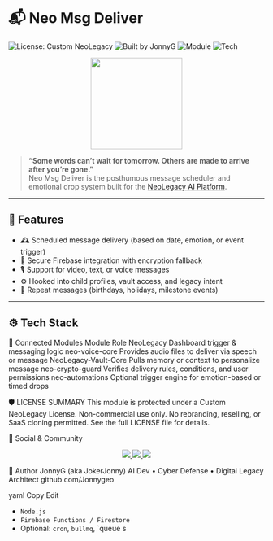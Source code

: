 # 📬 Neo Msg Deliver

![License: Custom NeoLegacy](https://img.shields.io/badge/License-Custom%20NeoLegacy-red)
![Built by JonnyG](https://img.shields.io/badge/Built%20by-JonnyG-blue)
![Module](https://img.shields.io/badge/Module-Message%20Delivery%20Engine-purple)
![Tech](https://img.shields.io/badge/Tech-Firebase%2FNode.js-orange)

<p align="center">
  <a href="https://neo-shade.com">
    <img src="https://neo-shade.com/wp-content/uploads/2025/07/NeoLegacyBanner.jpg" height="180">
  </a>
</p>

> **“Some words can’t wait for tomorrow. Others are made to arrive after you’re gone.”**  
> Neo Msg Deliver is the posthumous message scheduler and emotional drop system built for the [NeoLegacy AI Platform](https://github.com/Jonnygeo/NeoLegacy).

---

## 💌 Features

- 🕰️ Scheduled message delivery (based on date, emotion, or event trigger)
- 🔐 Secure Firebase integration with encryption fallback
- 🎙️ Support for video, text, or voice messages
- ⚙️ Hooked into child profiles, vault access, and legacy intent
- 🔁 Repeat messages (birthdays, holidays, milestone events)

---

## ⚙️ Tech Stack
🧩 Connected Modules
Module	Role
NeoLegacy	Dashboard trigger & messaging logic
neo-voice-core	Provides audio files to deliver via speech or message
NeoLegacy-Vault-Core	Pulls memory or context to personalize message
neo-crypto-guard	Verifies delivery rules, conditions, and user permissions
neo-automations	Optional trigger engine for emotion-based or timed drops

🛡 LICENSE SUMMARY
This module is protected under a Custom NeoLegacy License.
Non-commercial use only.
No rebranding, reselling, or SaaS cloning permitted.
See the full LICENSE file for details.

🔗 Social & Community
<p align="center"> <a href="https://x.com/neoshade2025"> <img src="https://img.shields.io/badge/X-Twitter-black?style=for-the-badge&logo=twitter&logoColor=white"> </a> <a href="https://youtube.com/@neoshade"> <img src="https://img.shields.io/badge/YouTube-Subscribe-red?style=for-the-badge&logo=youtube&logoColor=white"> </a> <a href="https://social.neo-shade.com"> <img src="https://img.shields.io/badge/NeoShade%20Social-Join-blueviolet?style=for-the-badge&logo=discourse&logoColor=white"> </a> </p>
👤 Author
JonnyG (aka JokerJonny)
AI Dev • Cyber Defense • Digital Legacy Architect
github.com/Jonnygeo

yaml
Copy
Edit

- `Node.js`
- `Firebase Functions / Firestore`
- Optional: `cron`, `bullmq`, `queue s
